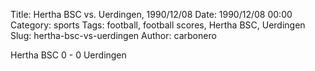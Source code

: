 Title: Hertha BSC vs. Uerdingen, 1990/12/08
Date: 1990/12/08 00:00
Category: sports
Tags: football, football scores, Hertha BSC, Uerdingen
Slug: hertha-bsc-vs-uerdingen
Author: carbonero


Hertha BSC 0 - 0 Uerdingen
